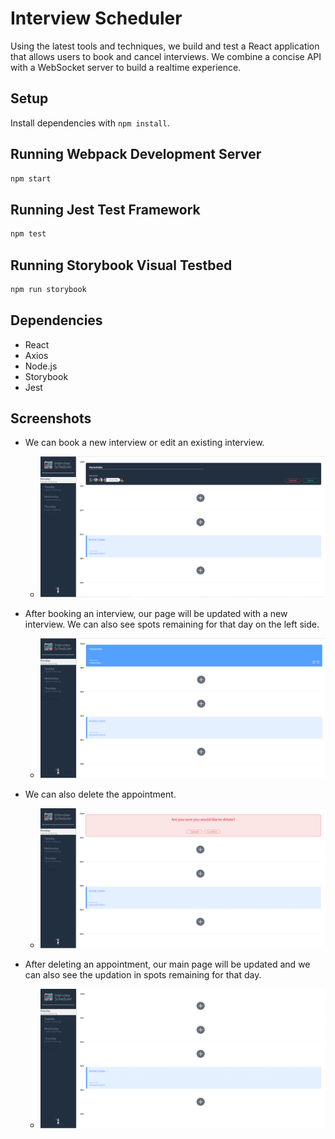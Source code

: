 # Interview Scheduler
Using the latest tools and techniques, we build and test a React application that allows users to book and cancel interviews. We combine a concise API with a WebSocket server to build a realtime experience.

## Setup

Install dependencies with `npm install`.

## Running Webpack Development Server

```sh
npm start
```

## Running Jest Test Framework

```sh
npm test
```

## Running Storybook Visual Testbed

```sh
npm run storybook
```
## Dependencies

- React
- Axios
- Node.js
- Storybook
- Jest

## Screenshots

- We can book a new interview or edit an existing interview.
  - !["scheduler_create"](./docs/scheduler_create.png)

- After booking an interview, our page will be updated with a new interview. We can also see spots remaining for that day on the left side.
  - !["scheduler_home"](./docs/scheduler_home.png)

- We can also delete the appointment.
  - !["scheduler_delete"](./docs/scheduler_delete.png)

- After deleting an appointment, our main page will be updated and we can also see the updation in spots remaining for that day. 
  - !["scheduler_update"](./docs/scheduler_update.png)
